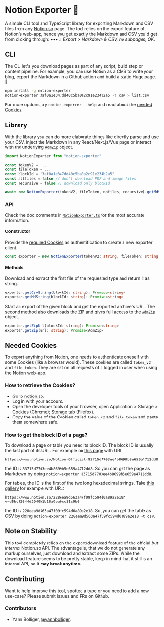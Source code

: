 # Notion Exporter 🛫

A simple CLI tool and TypeScript library for exporting Markdown and CSV files
from any [Notion.so](https://notion.so) page. The tool relies on the export
feature of Notion's web-app, hence you get exactly the Markdown and CSV you'd
get from clicking through: _••• > Export > Markdown & CSV, no subpages, OK._

## CLI

The CLI let's you download pages as part of any script, build step or content
pipeline. For example, you can use Notion as a CMS to write your blog, export
the Markdown in a Github action and build a static Hugo page. 🎉

```bash
npm install -g notion-exporter
notion-exporter 3af0a1e347dd40c5ba0a2c91e234b2a5 -t csv > list.csv
```

For more options, try `notion-exporter --help` and read about the
[needed Cookies](#needed-cookies).

## Library

With the library you can do more elaborate things like directly parse and use
your CSV, inject the Markdown in any React/Next.js/Vue page or interact with the
underlying [`AdmZip`](https://github.com/cthackers/adm-zip) object.

```ts
import NotionExporter from "notion-exporter"

const tokenV2 = ...
const fileToken = ...
const blockId = "3af0a1e347dd40c5ba0a2c91e234b2a5"
const allfiles = false // don't download PDF and image files
const recursive = false // download only blockId

await new NotionExporter(tokenV2, fileToken, nofiles, recursive).getMdString(blockId)
```

### API

Check the doc comments in [`NotionExporter.ts`](./src/NotionExporter.ts) for the
most accurate information.

#### Constructor

Provide the [required Cookies](#needed-cookies) as authentification to create a
new exporter client.

```ts
const exporter = new NotionExporter(tokenV2: string, fileToken: string, nofiles: boolean, recursive: boolean)
```

#### Methods

Download and extract the first file of the requested type and return it as
string.

```ts
exporter.getCsvString(blockId: string): Promise<string>
exporter.getMdString(blockId: string): Promise<string>
```

Start an export of the given block and get the exported archive's URL. The
second method also downloads the ZIP and gives full access to the
[`AdmZip`](https://github.com/cthackers/adm-zip) object.

```ts
exporter.getZipUrl(blockId: string): Promise<string>
exporter.getZip(url: string): Promise<AdmZip>
```

## Needed Cookies

To export anything from Notion, one needs to authenticate oneself with some
Cookies (like a browser would). These cookies are called `token_v2` and
`file_token`. They are set on all requests of a logged in user when using the
Notion web-app.

### How to retrieve the Cookies?

- Go to [notion.so](https://notion.so).
- Log in with your account.
- Open the developer tools of your browser, open Application > Storage > Cookies
  (Chrome); Storage tab (Firefox).
- Copy the value of the Cookies called `token_v2` and `file_token` and paste
  them somewhere safe.

### How to get the block ID of a page?

To download a page or table you need its block ID. The block ID is usually the
last part of its URL. For example on
[this page](https://www.notion.so/Notion-Official-83715d7703ee4b8699b5e659a4712dd8)
with URL:

```
https://www.notion.so/Notion-Official-83715d7703ee4b8699b5e659a4712dd8
```

the ID is `83715d7703ee4b8699b5e659a4712dd8`. So you can get the page as
Markdown by doing `notion-exporter 83715d7703ee4b8699b5e659a4712dd8`.

For tables, the ID is the first of the two long hexadecimal strings. Take
[this gallery](https://www.notion.so/228eea9d563a47f09fc594d0a89a2e18?v=d5bcf2644d2940b1b18a9ba9cc11c9b6)
for example with URL:

```
https://www.notion.so/228eea9d563a47f09fc594d0a89a2e18?v=d5bcf2644d2940b1b18a9ba9cc11c9b6
```

the ID is `228eea9d563a47f09fc594d0a89a2e18`. So, you can get the table as CSV
by doing `notion-exporter 228eea9d563a47f09fc594d0a89a2e18 -t csv`.

## Note on Stability

This tool completely relies on the export/download feature of the official _but
internal_ Notion.so API. The advantage is, that we do not generate any markup
ourselves, just download and extract some ZIPs. While the download feature seems
to be pretty stable, keep in mind that it still is an internal API, so it **may
break anytime**.

## Contributing

Want to help improve this tool, spotted a type or you need to add a new
use-case? Please submit issues and PRs on Github.

### Contributors

- Yann Bolliger, [@yannbolliger](https://github.com/yannbolliger).

